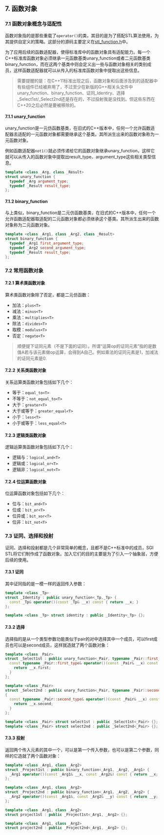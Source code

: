 ## 7. 函数对象

### 7.1 函数对象概念与适配性

函数对象指的是那些重载了`operator()`的类，其目的是为了搭配STL算法使用，为其提供自定义的策略。这部分的源码主要定义在[stl_function.h](stl_function.h)中。

为了应用后续的函数适配器，使得标准库中的函数对象具有适配能力。每一个C++标准库函数对象必须继承一元函数基类unary_function或者二元函数基类binary_function，而在这两个基类中则会定义出一些与函数对象相关的类别成员，这样函数适配器就可以从传入的标准库函数对象中提取出这些信息。

> 需要提醒的是：在C++11标准出现之后，函数对象和后面涉及到的适配器中有些组件已经被弃用了，不过至少在新版的G++相关头文件中unary_function、binary_function、证同\_Identiry、选择\_Select1st/\_Select2nd还是存在的，不过投射我是没找到。但这些东西在C++20之后必然是要被移除的。



#### 7.1.1 unary_function

unary_function是一元仿函数基类，在旧式的C++版本中，任何一个允许函数适配器去适配的一元函数对象都需要继承这个基类。其所派生出来的函数对象称为一元函数对象。

例如函数适配器`not1()`就必须传递给它的函数对象继承unary_function，这样它就可以从传入的函数对象中提取出result_type、argument_type这些相关类型信息。

```c++
template <class _Arg, class _Result>
struct unary_function {
  typedef _Arg argument_type;
  typedef _Result result_type;
};
```



#### 7.1.2 binary_function

与上类似，binary_function是二元仿函数基类，在旧式的C++版本中，任何一个允许函数适配器取适配的二元函数对象都必须继承这个基类。其所派生出来的函数对象称为二元函数对象。

```c++
template <class _Arg1, class _Arg2, class _Result>
struct binary_function {
  typedef _Arg1 first_argument_type;
  typedef _Arg2 second_argument_type;
  typedef _Result result_type;
};  
```



### 7.2 常用函数对象

#### 7.2.1 算术类函数对象

算术类函数对象除了否定，都是二元仿函数：

- 加法：`plus<T>`
- 减法：`minus<T>`
- 乘法：`multiplies<T>`
- 除法：`divides<T>`
- 取模：`modulus<T>`
- 否定：`negate<T>`

> 顺便提下证同元素（不是下面的证同）。所谓“运算op的证同元素”指的是数值A若与该元素做op运算，会得到A自己。例如乘法的证同元素是1，加减法的证同元素是0.



#### 7.2.2 关系类函数对象

关系运算类函数对象包括如下几个：

- 等于：`equal_to<T>`
- 不等于：`not_equal_to<T>`
- 大于：`greater<T>`
- 大于或等于：`greater_equal<T>`
- 小于：`less<T>`
- 小于或等于：`less_equal<T>`



#### 7.2.3 逻辑类函数对象

逻辑运算类函数对象包括如下几个：

- 逻辑与：`logical_and<T>`
- 逻辑或：`logical_or<T>`
- 逻辑非：`logical_not<T>`



#### 7.2.4 位运算函数对象

位运算函数对象包括如下几个：

- 位与：`bit_and<T>`
- 位或：`bit_or<T>`
- 位异或：`bit_xor<T>`
- 位非：`bit_not<T>`



### 7.3 证同、选择和投射

证同、选择和投射都是几个非常简单的概念，且都不是C++标准中的成员，SGI STL将它们制作成了函数对象。加入它们的目的主要是为了引入一个抽象层，方便后续的使用。

#### 7.3.1 证同

其中证同指的是一模一样的返回传入参数：

```c++
template <class _Tp>
struct _Identity : public unary_function<_Tp,_Tp> {
  const _Tp& operator()(const _Tp& __x) const { return __x; }
};

template <class _Tp> struct identity : public _Identity<_Tp> {};
```



#### 7.3.2 选择

选择指的是从一个类型参数功能类似于pair的对中选择其中一个成员，可以first成员也可以是second成员，这样就造就了两个函数对象：

```c++
template <class _Pair>
struct _Select1st : public unary_function<_Pair, typename _Pair::first_type> {
  const typename _Pair::first_type& operator()(const _Pair& __x) const {
    return __x.first;
  }
};

template <class _Pair>
struct _Select2nd : public unary_function<_Pair, typename _Pair::second_type>
{
  const typename _Pair::second_type& operator()(const _Pair& __x) const {
    return __x.second;
  }
};

template <class _Pair> struct select1st : public _Select1st<_Pair> {};
template <class _Pair> struct select2nd : public _Select2nd<_Pair> {};
```



#### 7.3.3 投射

返回两个传入元素的其中一个，可以是第一个传入参数，也可以是第二个参数，同样的它造就了两个函数对象：

```c++
template <class _Arg1, class _Arg2>
struct _Project1st : public binary_function<_Arg1, _Arg2, _Arg1> {
  _Arg1 operator()(const _Arg1& __x, const _Arg2&) const { return __x; }
};

template <class _Arg1, class _Arg2>
struct _Project2nd : public binary_function<_Arg1, _Arg2, _Arg2> {
  _Arg2 operator()(const _Arg1&, const _Arg2& __y) const { return __y; }
};

template <class _Arg1, class _Arg2> 
struct project1st : public _Project1st<_Arg1, _Arg2> {};

template <class _Arg1, class _Arg2>
struct project2nd : public _Project2nd<_Arg1, _Arg2> {};
```

